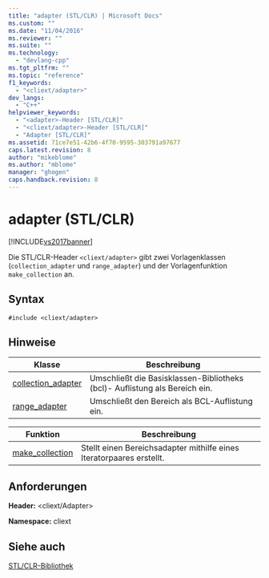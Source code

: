 ```yaml
---
title: "adapter (STL/CLR) | Microsoft Docs"
ms.custom: ""
ms.date: "11/04/2016"
ms.reviewer: ""
ms.suite: ""
ms.technology: 
  - "devlang-cpp"
ms.tgt_pltfrm: ""
ms.topic: "reference"
f1_keywords: 
  - "<cliext/adapter>"
dev_langs: 
  - "C++"
helpviewer_keywords: 
  - "<adapter>-Header [STL/CLR]"
  - "<cliext/adapter>-Header [STL/CLR]"
  - "Adapter [STL/CLR]"
ms.assetid: 71ce7e51-42b6-4f70-9595-303791a97677
caps.latest.revision: 8
author: "mikeblome"
ms.author: "mblome"
manager: "ghogen"
caps.handback.revision: 8
---
```

# adapter (STL/CLR)
[!INCLUDE[vs2017banner](../assembler/inline/includes/vs2017banner.md)]

Die STL\/CLR\-Header `<cliext/adapter>` gibt zwei Vorlagenklassen \(`collection_adapter` und `range_adapter`\) und der Vorlagenfunktion `make_collection` an.  
  
## Syntax  
  
```  
#include <cliext/adapter>  
```  
  
## Hinweise  
  
|Klasse|**Beschreibung**|  
|------------|----------------------|  
|[collection\_adapter](../dotnet/collection-adapter-stl-clr.md)|Umschließt die Basisklassen\-Bibliotheks \(bcl\)\- Auflistung als Bereich ein.|  
|[range\_adapter](../dotnet/range-adapter-stl-clr.md)|Umschließt den Bereich als BCL\-Auflistung ein.|  
  
|Funktion|**Beschreibung**|  
|--------------|----------------------|  
|[make\_collection](../dotnet/make-collection-stl-clr.md)|Stellt einen Bereichsadapter mithilfe eines Iteratorpaares erstellt.|  
  
## Anforderungen  
 **Header:** \<cliext\/Adapter\>  
  
 **Namespace:** cliext  
  
## Siehe auch  
 [STL\/CLR\-Bibliothek](../dotnet/stl-clr-library-reference.md)